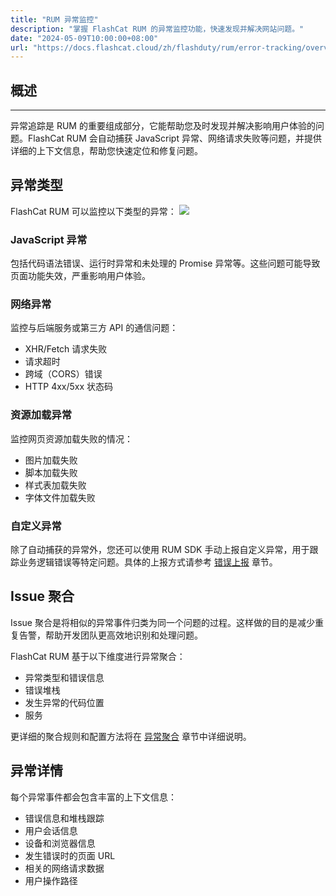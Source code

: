 ```yaml
---
title: "RUM 异常监控"
description: "掌握 FlashCat RUM 的异常监控功能，快速发现并解决网站问题。"
date: "2024-05-09T10:00:00+08:00"
url: "https://docs.flashcat.cloud/zh/flashduty/rum/error-tracking/overview"
---
```


## 概述

---

异常追踪是 RUM 的重要组成部分，它能帮助您及时发现并解决影响用户体验的问题。FlashCat RUM 会自动捕获 JavaScript 异常、网络请求失败等问题，并提供详细的上下文信息，帮助您快速定位和修复问题。

## 异常类型

FlashCat RUM 可以监控以下类型的异常：
![](https://download.flashcat.cloud/images/580a8b3e01bc4e775d232f82b3e2979c.png)

### JavaScript 异常

包括代码语法错误、运行时异常和未处理的 Promise 异常等。这些问题可能导致页面功能失效，严重影响用户体验。

### 网络异常

监控与后端服务或第三方 API 的通信问题：

- XHR/Fetch 请求失败
- 请求超时
- 跨域（CORS）错误
- HTTP 4xx/5xx 状态码

### 资源加载异常

监控网页资源加载失败的情况：

- 图片加载失败
- 脚本加载失败
- 样式表加载失败
- 字体文件加载失败

### 自定义异常

除了自动捕获的异常外，您还可以使用 RUM SDK 手动上报自定义异常，用于跟踪业务逻辑错误等特定问题。具体的上报方式请参考 [错误上报](../2.错误上报) 章节。

## Issue 聚合

Issue 聚合是将相似的异常事件归类为同一个问题的过程。这样做的目的是减少重复告警，帮助开发团队更高效地识别和处理问题。

FlashCat RUM 基于以下维度进行异常聚合：

- 异常类型和错误信息
- 错误堆栈
- 发生异常的代码位置
- 服务

更详细的聚合规则和配置方法将在 [异常聚合](../5.异常聚合) 章节中详细说明。

## 异常详情

每个异常事件都会包含丰富的上下文信息：

- 错误信息和堆栈跟踪
- 用户会话信息
- 设备和浏览器信息
- 发生错误时的页面 URL
- 相关的网络请求数据
- 用户操作路径
